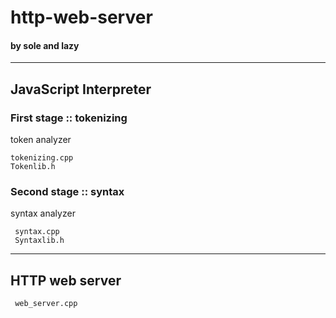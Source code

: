 # http-web-server
#### by sole and lazy

---

## JavaScript Interpreter
### First stage :: tokenizing
token analyzer

    tokenizing.cpp
    Tokenlib.h

### Second stage :: syntax
syntax analyzer

     syntax.cpp
     Syntaxlib.h

---

## HTTP web server

     web_server.cpp
